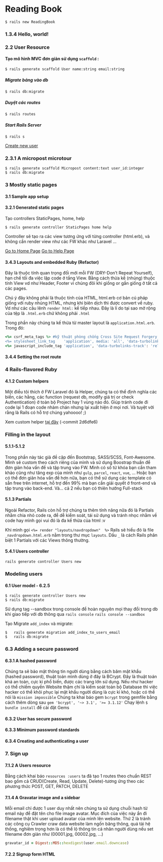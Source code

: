 # Reading Book

```
$ rails new ReadingBook
```
### 1.3.4 Hello, world!

### 2.2 User Resource

#### Tạo mô hình MVC đơn giản sử dụng `scaffold` :
```
$ rails generate scaffold User name:string email:string
```

##### Migrate bảng vào db
```
$ rails db:migrate
```

##### Duyệt các routes
```
$ rails routes
```

##### Start Rails Server
```
$ rails s
```

[Create new user](http://localhost:3000/users/new)

### 2.3.1 A micropost microtour

```
$ rails generate scaffold Micropost content:text user_id:integer
$ rails db:migrate
```
### 3 Mostly static pages

#### 3.1 Sample app setup

#### 3.2.1 Generated static pages

Tạo controllers StaticPages, home, help

```
$ rails generate controller StaticPages home help
```

Controller sẽ tạo ra các view tương ứng với từng controller (html.erb), và không cần render view như các FW khác như Laravel ...

[Go to Home Page](http://localhost:3000/static_pages/home) [Go to Help Page](http://localhost:3000/static_pages/help)

#### 3.4.3 Layouts and embedded Ruby (Refactor)

Đây là thuộc tính quan trọng đối mới mỗi FW (DRY-Don’t Repeat Yourself), hạn chế tối đa việc lặp code ở tầng View. Bằng cách thừa kế (nhúng) thuộc tính View vd như Header, Footer vì chúng đôi khi giống or gần giống ở tất cả các pages.

Chú ý đây không phải là thuộc tính của HTML, html.erb cơ bản cú pháp giống với ruby nhúng HTML, nhưng khi biên dịch thì được convert về  ruby. Vd như các câu lênh ```render html:``` kế tiếp nhau. Đây là lí do tại sao mở rộng của tệp là `.html.erb` chứ không phải `.html`

Trong phần này chúng ta kế thừa từ master layout là `application.html.erb`.
Trong đó: 

```ruby
<%= csrf_meta_tags %> #kỹ thuật phòng chống Cross Site Request Forgery, bằng cách sinh ra các token xác thực ở các form
<%= stylesheet_link_tag    'application', media: 'all', 'data-turbolinks-track': 'reload' %> #link stylesheet .css
<%= javascript_include_tag 'application', 'data-turbolinks-track': 'reload' %> #link javascript .js
```

#### 3.4.4 Setting the root route

### 4 Rails-flavored Ruby

#### 4.1.2 Custom helpers

Một điều tôi thích ở FW Laravel đó là Helper, chúng ta có thể định nghĩa các biến, các hằng, các function (request db, modify giá trị or check Authentication) ở toàn bộ Project hay 1 vùng nào đó. Giúp tránh code đi code lại 1 đoạn code nhàm chán nhưng lại xuất hiện ở mọi nơi. Và tuyệt vời rằng là Rails có hỗ trợ chúng yahoooo! ;)

Xem custom helper [tại đây](https://github.com/tranphuquy19/ReadingBook/commit/2d6dfe675827e8f768ddd61f60d902962b38d1c2) (-commit 2d6dfe6)

### Filling in the layout

#### 5.1.1-5.1.2

Trong phần này tác giả đề cập đến Bootstrap, SASS/SCSS, Font-Awesome. Mình sẽ custom theo cách riêng của mình và sử dụng Boostrap thuần để đơn giản hóa vấn đề và tập trung vào FW. Mình có số từ khóa bạn cần tham khảo cũng như tăng exp của mình như `gulp`, `parcel`, `react`, `vue`, ...
Hoặc bạn có thể đơn giản hóa vấn đề hơn nữa, bạn có thể sử dụng các template có sẵn free trên internet, hỗ trợ đến 99% mà bạn cần giải quyết ở front-end và tập trung vào back-end. Và... cả 2 nếu bạn có thiên hướng Full-stack

#### 5.1.3 Partials

Ngoài Refactor, Rails còn hỗ trợ chúng ta thêm tính năng nữa đó là Partials nhằm chia nhỏ code ra, để dễ kiểm soát, tái sử dụng và tránh nhọc nhằm về code hay mình gọi vui đó là đa kế thừa của html :v

Khi mình gọi `<%= render "layouts/navdropdown"  %>` Rails sẽ hiểu đó là file `_navdropdown.html.erb` nằm trong thư mục `layouts`. Dấu `_` là cách Rails phân biệt 1 Partials với các Views thông thường.

#### 5.4.1 Users controller

`rails generate controller Users new`

### Modeling users

#### 6.1 User model - 6.2.5

```
$ rails generate controller Users new
$ rails db:migrate
```

Sử dụng tag --sandbox trong console để  hoàn nguyên mọi thay đổi trong db khi giao tiếp với db thông qua `rails console`
`rails console --sandbox`

Tạo Migrate `add_index` và migrate:

```
$   rails generate migration add_index_to_users_email
$   rails db:migrate
```
### 6.3 Adding a secure password

#### 6.3.1 A hashed password

Chúng ta sẽ bảo mật thông tin người dùng bằng cách băm mật khẩu (hashed password), thuật toán mình dùng ở đây là BCrypt. Đây là thuật toán khá an toàn, cực kì phổ biến, được các trang lớn sử dụng. Nếu như hacker có thể chiếm quyền Website thậm chí là kiểm soát toàn bộ Database thì việc hacker có thể  khôi phục lại mật khẩu người dùng là cực kì khó, hoặc có thể nói là `mission impossible`
Chúng ta khai báo gem `bcrypt` trong gemfile bằng cách thêm dòng sau 
`gem 'bcrypt', '~> 3.1', '>= 3.1.12'`
Chạy lệnh `$ bundle install` để cài đặt Gems

#### 6.3.2 User has secure password

#### 6.3.3 Minimum password standards

#### 6.3.4 Creating and authenticating a user

### 7. Sign up

#### 7.1.2 A Users resource

Bằng cách khai báo `resources :users` ta đã tạo 1 routes theo chuẩn REST bao gồm cả CRUD(Create, Read, Update, Delete)-tương ứng theo các phương thức POST, GET, PATCH, DELETE

#### 7.1.4 A Gravatar image and a sidebar

Mỗi email chỉ được 1 user duy nhất nên chúng ta sử dụng chuỗi hash từ email này để đặt tên cho file image avatar. Mục đích của việc này ẩn đi filename thật khi user upload avatar của mình lên website. Thứ 2 là tránh các công cụ Crawler craw data website làm ngốn băng thông, quá tải hệ thống, nghiêm trọng hơn là có thể lộ thông tin cá nhân người dùng nếu set filename đơn giản như (00001.jpg, 00002.jpg, ...)

```ruby
gravatar_id = Digest::MD5::hexdigest(user.email.downcase)
```

#### 7.2.2 Signup form HTML